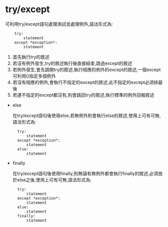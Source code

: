 # try/except

可利用try/except語句處理測試並處理例外,語法形式為:
	
		try:
			statement
		except *exception*:
			statement
		
1. 首先執行try的敘述
2. 若沒有例外發生,try的敘述執行後直接結束,跳過except的敘述
3. 若例外發生,會先跳開try的敘述,執行相應的例外的except的敘述,一個except可利用()指定多個例外
4. 若沒有相應的例外,會執行不指定的except的敘述,此不指定的except必須排最後
5. 若連不指定的except都沒有,則會跳回try的敘述,執行標準的例外回報敘述
	
* else 

	在try/except語句後使用else,若無例外則會執行else的敘述,使用上可有可無,語法形式為:
	
		try:
			statement
		except *exception*:
			statement
		else:
			statement

* finally

	在try/except語句後使用finally,則無論有無例外都會執行finally的敘述,必須放於else之後,使用上可有可無,語法形式為:
	
		try:
			statement
		except *exception*:
			statement
		else:
			statement
		finally:
			statement

